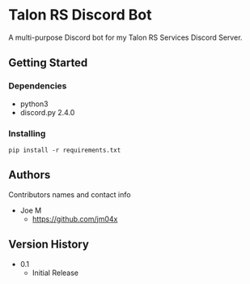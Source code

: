 # Talon RS Discord Bot

A multi-purpose Discord bot for my Talon RS Services Discord Server.

## Getting Started

### Dependencies

* python3
* discord.py 2.4.0

### Installing

```pip install -r requirements.txt```

## Authors

Contributors names and contact info

* Joe M
    * https://github.com/jm04x

## Version History

* 0.1
    * Initial Release
